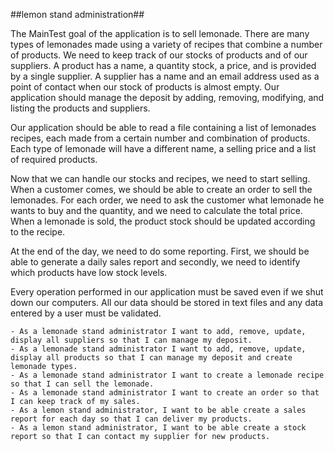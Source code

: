 
##lemon stand administration##

The MainTest goal of the application is to sell lemonade. There are many types of lemonades made using a variety of recipes that combine a number of products. We need to keep track of our stocks of products and of our suppliers. A product has a name, a quantity stock, a price, and is provided by a single supplier. A supplier has a name and an email address used as a point of contact when our stock of products is almost empty. Our application should manage the deposit by adding, removing, modifying, and listing the products and suppliers.

Our application should be able to read a file containing a list of lemonades recipes, each made from a certain number and combination of products. Each type of lemonade will have a different name, a selling price and a list of required products.

Now that we can handle our stocks and recipes, we need to start selling. When a customer comes, we should be able to create an order to sell the lemonades. For each order, we need to ask the customer what lemonade he wants to buy and the quantity, and we need to calculate the total price. When a lemonade is sold, the product stock should be updated according to the recipe.

At the end of the day, we need to do some reporting. First, we should be able to generate a daily sales report and secondly, we need to identify which products have low stock levels.

Every operation performed in our application must be saved even if we shut down our computers. All our data should be stored in text files and any data entered by a user must be validated.


    - As a lemonade stand administrator I want to add, remove, update, display all suppliers so that I can manage my deposit.
    - As a lemonade stand administrator I want to add, remove, update, display all products so that I can manage my deposit and create lemonade types.
    - As a lemonade stand administrator I want to create a lemonade recipe so that I can sell the lemonade.
    - As a lemonade stand administrator I want to create an order so that I can keep track of my sales.
    - As a lemon stand administrator, I want to be able create a sales report for each day so that I can deliver my products.
    - As a lemon stand administrator, I want to be able create a stock report so that I can contact my supplier for new products.